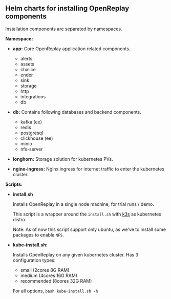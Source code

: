 ## Helm charts for installing OpenReplay components 

Installation components are separated by namespaces.

**Namespace:**
  
- **app:** Core OpenReplay application related components.
  - alerts
  - assets
  - chalice
  - ender
  - sink
  - storage
  - http
  - integrations
  - db

- **db:** Contains following databases and backend components.
  - kafka (ee)
  - redis
  - postgresql
  - clickhouse (ee)
  - minio
  - nfs-server

- **longhorn:** Storage solution for kubernetes PVs.

- **nginx-ingress:** Nginx ingress for internet traffic to enter the kubernetes cluster.

**Scripts:**
- **install.sh**

  Installs OpenReplay in a single node machine, for trial runs / demo.

  This script is a wrapper around the `install.sh` with [k3s](https://k3s.io/) as kubernetes distro.
  
  Note: As of now this script support only ubuntu, as we've to install some packages to enable `NFS`.

- **kube-install.sh:**
  
  Installs OpenReplay on any given kubernetes cluster. Has 3 configuration types:
  - small (2cores 8G RAM)
  - medium (4cores 16G RAM)
  - recommended (8cores 32G RAM)
  
  For all options, `bash kube-install.sh -h`
